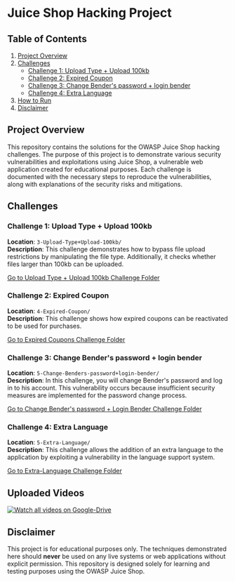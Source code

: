 # Juice Shop Hacking Project

## Table of Contents

1. [Project Overview](#project-overview)
2. [Challenges](#challenges)
   - [Challenge 1: Upload Type + Upload 100kb](#challenge-1-upload-type-upload-100kb)
   - [Challenge 2: Expired Coupon](#challenge-2-expired-coupon)
   - [Challenge 3: Change Bender's password + login bender](#challenge-3-change-benders-password-login-bender)
   - [Challenge 4: Extra Language](#challenge-4-extra-language)
3. [How to Run](#how-to-run)
4. [Disclaimer](#disclaimer)

## Project Overview

This repository contains the solutions for the OWASP Juice Shop hacking challenges. The purpose of this project is to demonstrate various security vulnerabilities and exploitations using Juice Shop, a vulnerable web application created for educational purposes. Each challenge is documented with the necessary steps to reproduce the vulnerabilities, along with explanations of the security risks and mitigations.

## Challenges

### Challenge 1: Upload Type + Upload 100kb

**Location**: `3-Upload-Type+Upload-100kb/`  
**Description**: This challenge demonstrates how to bypass file upload restrictions by manipulating the file type. Additionally, it checks whether files larger than 100kb can be uploaded.

[Go to Upload Type + Upload 100kb Challenge Folder](./3-Upload-Type+Upload-100kb/)

### Challenge 2: Expired Coupon

**Location**: `4-Expired-Coupon/`  
**Description**: This challenge shows how expired coupons can be reactivated to be used for purchases.

[Go to Expired Coupons Challenge Folder](./4-Expired-Coupon/)

### Challenge 3: Change Bender's password + login bender

**Location**: `5-Change-Benders-password+login-bender/`  
**Description**: In this challenge, you will change Bender's password and log in to his account. This vulnerability occurs because insufficient security measures are implemented for the password change process.

[Go to Change Bender's password + Login Bender Challenge Folder](./5-Change-Benders-password+login-bender/)

### Challenge 4: Extra Language

**Location**: `5-Extra-Language/`  
**Description**: This challenge allows the addition of an extra language to the application by exploiting a vulnerability in the language support system.

[Go to Extra-Language Challenge Folder](./5-Extra-Language/)

## Uploaded Videos

[![Watch all videos on Google-Drive](https://img.shields.io/badge/Watch-Video-blue)](https://drive.google.com/drive/folders/1ACwk1_sDCVEhfqRcqq-_Al0VCFSSfhQV?usp=sharing)

## Disclaimer

This project is for educational purposes only. The techniques demonstrated here should **never** be used on any live systems or web applications without explicit permission. This repository is designed solely for learning and testing purposes using the OWASP Juice Shop.
